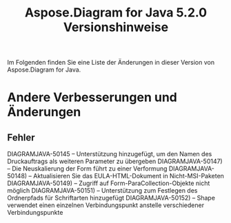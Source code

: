 ﻿---
title: Aspose.Diagram for Java 5.2.0 Versionshinweise
type: docs
weight: 80
url: /de/java/aspose-diagram-for-java-5-2-0-release-notes/
---
Im Folgenden finden Sie eine Liste der Änderungen in dieser Version von Aspose.Diagram for Java.
# **Andere Verbesserungen und Änderungen**
## **Fehler**
DIAGRAMJAVA-50145 – Unterstützung hinzugefügt, um den Namen des Druckauftrags als weiteren Parameter zu übergeben
DIAGRAMJAVA-50147) – Die Neuskalierung der Form führt zu einer Verformung
DIAGRAMJAVA-50148) – Aktualisieren Sie das EULA-HTML-Dokument in Nicht-MSI-Paketen
DIAGRAMJAVA-50149) – Zugriff auf Form-ParaCollection-Objekte nicht möglich
DIAGRAMJAVA-50151) – Unterstützung zum Festlegen des Ordnerpfads für Schriftarten hinzugefügt
DIAGRAMJAVA-50152) – Shape verwendet einen einzelnen Verbindungspunkt anstelle verschiedener Verbindungspunkte
